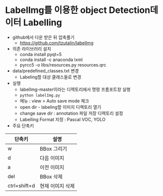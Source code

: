 # LabelImg를 이용한 object Detection데이터 Labelling
- github에서 다운 받은 뒤 압축풀기
  - https://github.com/tzutalin/labelImg
- 의존 라이브러리 설치
  - conda install pyqt=5
  - conda install -c anaconda lxml
  - pyrcc5 -o libs/resources.py resources.qrc
- data/predefined_classes.txt 변경
  - Labeling할 대상 클래스들로 변경
- 실행
  - labelImg-master이라는 디렉토리에서 명령 프롬포트창 실행
  - `python labelImg.py`
  - 메뉴 : view > Auto save mode 체크
  - open dir - labeling할 이미지 디렉토리 열기
  - change save dir : annotation 파일 저장 디렉토리 설정
  - Labelling Format 지정 : Pascal VOC, YOLO
-  주요 단축키


| 단축키 | 설명 |
| -- | -- |
| w | BBox 그리기|
| d | 다음 이미지 |
| a | 이전 이미지 |
| del | BBox 삭제 |
| ctrl+shift+d | 현재 이미지 삭제 |
